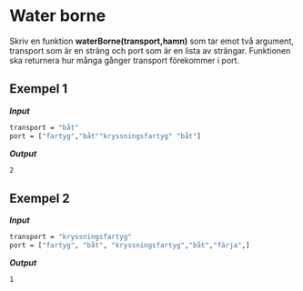 # Water borne

Skriv en funktion **waterBorne(transport,hamn)** som tar emot två argument, transport som är en sträng och port som är en lista av strängar. Funktionen ska returnera hur många gånger transport förekommer i port.

## Exempel 1

**_Input_**

```bash
transport = "båt"
port = ["fartyg","båt""kryssningsfartyg" "båt"]
```

**_Output_**

```bash
2
```

## Exempel 2

**_Input_**

```bash
transport = "kryssningsfartyg"
port = ["fartyg", "båt", "kryssningsfartyg","båt","färja",]
```

**_Output_**

```bash
1
```
